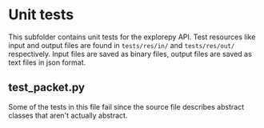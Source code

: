 # Unit tests
This subfolder contains unit tests for the explorepy API.
Test resources like input and output files are found in `tests/res/in/` and `tests/res/out/` respectively.
Input files are saved as binary files, output files are saved as text files in json format.

## test_packet.py
Some of the tests in this file fail since the source file describes abstract classes that aren't actually abstract.
